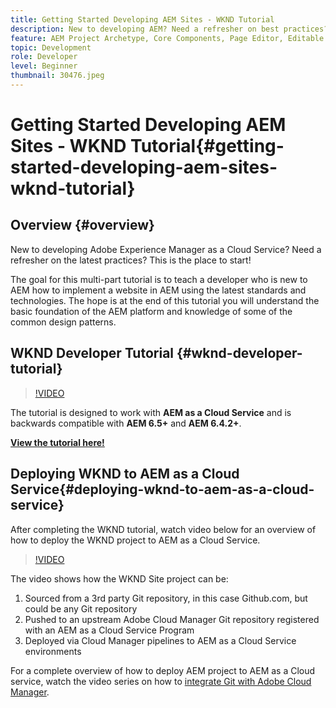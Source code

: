 ```yaml
---
title: Getting Started Developing AEM Sites - WKND Tutorial
description: New to developing AEM? Need a refresher on best practices? This is the place to start! The goal for this multi-part tutorial is to teach a developer who is new to AEM how to implement a website in AEM using the latest standards and technologies.
feature: AEM Project Archetype, Core Components, Page Editor, Editable Templates
topic: Development
role: Developer
level: Beginner
thumbnail: 30476.jpeg
---
```


# Getting Started Developing AEM Sites - WKND Tutorial{#getting-started-developing-aem-sites-wknd-tutorial}

## Overview {#overview}

New to developing Adobe Experience Manager as a Cloud Service? Need a refresher on the latest practices? This is the place to start!

The goal for this multi-part tutorial is to teach a developer who is new to AEM how to implement a website in AEM using the latest standards and technologies. The hope is at the end of this tutorial you will understand the basic foundation of the AEM platform and knowledge of some of the common design patterns.

## WKND Developer Tutorial {#wknd-developer-tutorial}

>[!VIDEO](https://video.tv.adobe.com/v/30476?quality=12&learn=on)

The tutorial is designed to work with **AEM as a Cloud Service** and is backwards compatible with **AEM 6.5+** and **AEM 6.4.2+**.

**[View the tutorial here!](https://experienceleague.adobe.com/docs/experience-manager-learn/getting-started-wknd-tutorial-develop/overview.html)**

## Deploying WKND to AEM as a Cloud Service{#deploying-wknd-to-aem-as-a-cloud-service}

After completing the WKND tutorial, watch video below for an overview of how to deploy the WKND project to AEM as a Cloud Service.

>[!VIDEO](https://video.tv.adobe.com/v/30191?quality=12&learn=on)

The video shows how the WKND Site project can be:

1. Sourced from a 3rd party Git repository, in this case Github.com, but could be any Git repository
2. Pushed to an upstream Adobe Cloud Manager Git repository registered with an AEM as a Cloud Service Program
3. Deployed via Cloud Manager pipelines to AEM as a Cloud Service environments

For a complete overview of how to deploy AEM project to AEM as a Cloud service, watch the video series on how to [integrate Git with Adobe Cloud Manager](https://docs.adobe.com/content/help/en/experience-manager-cloud-manager/using/managing-code/setup-cloud-manager-git-integration.html).
